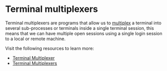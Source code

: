 # Terminal multiplexers

Terminal multiplexers are programs that allow us to [multiplex](https://en.wikipedia.org/wiki/Multiplexing) a terminal into several sub-processes or terminals inside a single terminal session, this means that we can have multiple open sessions using a single login session to a local or remote machine.

Visit the following resources to learn more:

- [Terminal Multiplexer](https://en.wikipedia.org/wiki/Terminal_multiplexer)
- [Terminal Multiplexers](https://linuxcommand.org/lc3_adv_termmux.php)
